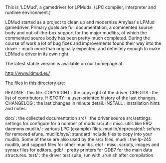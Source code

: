 This is 'LDMud', a gamedriver for LPMuds.
(LPC compiler, interpreter and runtime environment.)

LDMud started as a project to clean up and modernize Amylaar's LPMud
gamedriver. Primary goals are full documentation, a commented source body and
out-of-the-box support for the major mudlibs, of which the commented source
body has been pretty much completed. During the course of work a lot of bug
fixes and improvements found their way into the driver - much more than
originally expected, and definitely enough to make LDMud a driver in its own
right.

The latest stable version is available on our homepage at

  <http://www.ldmud.eu/>


The files in this directory are:

  README      : this file.
  COPYRIGHT   : the copyright of the driver.
  CREDITS     : the list of contributors.
  HISTORY     : a user-oriented history of the last changes.
  CHANGELOG   : the last changes in minute detail.
  INSTALL     : installation hints and notes.

  doc/    : the collected documentation
  src/    : the driver source
  src/settings:
            settings for configure for a number of muds
  src/util: misc. utils like ERQ daemons
  mudlib/ : various LPC (example) files.
  mudlib/deprecated/:
            sefuns for removed efuns.
  mudlib/sys/:
            standard include files to copy into your mudlib. Some of these are
            also used by the src/ files.
  mud/    : the lp-245 mudlib, and support files for other mudlibs.
  etc/    : misc. scripts, images and syntax files for editors.
  gdb/    : pretty printers for GDB7 for the main data structures.
  test/   : the driver test suite, run with ./run.sh after compilation.
